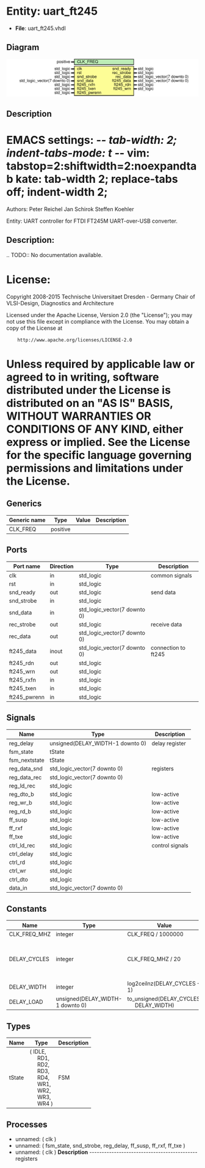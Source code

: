 # Entity: uart_ft245

- **File**: uart_ft245.vhdl
## Diagram

![Diagram](uart_ft245.svg "Diagram")
## Description

 EMACS settings: -*-  tab-width: 2; indent-tabs-mode: t -*-
 vim: tabstop=2:shiftwidth=2:noexpandtab
 kate: tab-width 2; replace-tabs off; indent-width 2;
 =============================================================================
 Authors:     Peter Reichel
              Jan Schirok
              Steffen Koehler

 Entity:      UART controller for FTDI FT245M UART-over-USB converter.

 Description:
 ------------
 .. TODO:: No documentation available.

 License:
 =============================================================================
 Copyright 2008-2015 Technische Universitaet Dresden - Germany
										 Chair of VLSI-Design, Diagnostics and Architecture

 Licensed under the Apache License, Version 2.0 (the "License");
 you may not use this file except in compliance with the License.
 You may obtain a copy of the License at

		http://www.apache.org/licenses/LICENSE-2.0

 Unless required by applicable law or agreed to in writing, software
 distributed under the License is distributed on an "AS IS" BASIS,
 WITHOUT WARRANTIES OR CONDITIONS OF ANY KIND, either express or implied.
 See the License for the specific language governing permissions and
 limitations under the License.
 =============================================================================
## Generics

| Generic name | Type     | Value | Description |
| ------------ | -------- | ----- | ----------- |
| CLK_FREQ     | positive |       |             |
## Ports

| Port name    | Direction | Type                         | Description         |
| ------------ | --------- | ---------------------------- | ------------------- |
| clk          | in        | std_logic                    | common signals      |
| rst          | in        | std_logic                    |                     |
| snd_ready    | out       | std_logic                    | send data           |
| snd_strobe   | in        | std_logic                    |                     |
| snd_data     | in        | std_logic_vector(7 downto 0) |                     |
| rec_strobe   | out       | std_logic                    | receive data        |
| rec_data     | out       | std_logic_vector(7 downto 0) |                     |
| ft245_data   | inout     | std_logic_vector(7 downto 0) | connection to ft245 |
| ft245_rdn    | out       | std_logic                    |                     |
| ft245_wrn    | out       | std_logic                    |                     |
| ft245_rxfn   | in        | std_logic                    |                     |
| ft245_txen   | in        | std_logic                    |                     |
| ft245_pwrenn | in        | std_logic                    |                     |
## Signals

| Name          | Type                             | Description       |
| ------------- | -------------------------------- | ----------------- |
| reg_delay     | unsigned(DELAY_WIDTH-1 downto 0) |  delay register   |
| fsm_state     | tState                           |                   |
| fsm_nextstate | tState                           |                   |
| reg_data_snd  | std_logic_vector(7 downto 0)     |  registers        |
| reg_data_rec  | std_logic_vector(7 downto 0)     |                   |
| reg_ld_rec    | std_logic                        |                   |
| reg_dto_b     | std_logic                        |  low-active       |
| reg_wr_b      | std_logic                        |  low-active       |
| reg_rd_b      | std_logic                        |  low-active       |
| ff_susp       | std_logic                        |  low-active       |
| ff_rxf        | std_logic                        |  low-active       |
| ff_txe        | std_logic                        |  low-active       |
| ctrl_ld_rec   | std_logic                        |  control signals  |
| ctrl_delay    | std_logic                        |                   |
| ctrl_rd       | std_logic                        |                   |
| ctrl_wr       | std_logic                        |                   |
| ctrl_dto      | std_logic                        |                   |
| data_in       | std_logic_vector(7 downto 0)     |                   |
## Constants

| Name         | Type                             | Value                                                                             | Description                                                           |
| ------------ | -------------------------------- | --------------------------------------------------------------------------------- | --------------------------------------------------------------------- |
| CLK_FREQ_MHZ | integer                          |  CLK_FREQ / 1000000                                                               |                                                                       |
| DELAY_CYCLES | integer                          |  CLK_FREQ_MHZ / 20                                                                |  FT245 communication delay cycles (minimum delay is 50 ns = 1/20 us)  |
| DELAY_WIDTH  | integer                          |  log2ceilnz(DELAY_CYCLES + 1)                                                     |  delay register width                                                 |
| DELAY_LOAD   | unsigned(DELAY_WIDTH-1 downto 0) |        to_unsigned(DELAY_CYCLES,<br><span style="padding-left:20px"> DELAY_WIDTH) |  delay register load value                                            |
## Types

| Name   | Type                                                                                                                                                                                                                                                                                                                                              | Description |
| ------ | ------------------------------------------------------------------------------------------------------------------------------------------------------------------------------------------------------------------------------------------------------------------------------------------------------------------------------------------------- | ----------- |
| tState | ( IDLE,<br><span style="padding-left:20px"> RD1,<br><span style="padding-left:20px"> RD2,<br><span style="padding-left:20px"> RD3,<br><span style="padding-left:20px"> RD4,<br><span style="padding-left:20px"> WR1,<br><span style="padding-left:20px"> WR2,<br><span style="padding-left:20px"> WR3,<br><span style="padding-left:20px"> WR4 )  |  FSM        |
## Processes
- unnamed: ( clk )
- unnamed: ( fsm_state, snd_strobe, reg_delay, ff_susp, ff_rxf, ff_txe )
- unnamed: ( clk )
**Description**
--------------------------------------------  registers 
